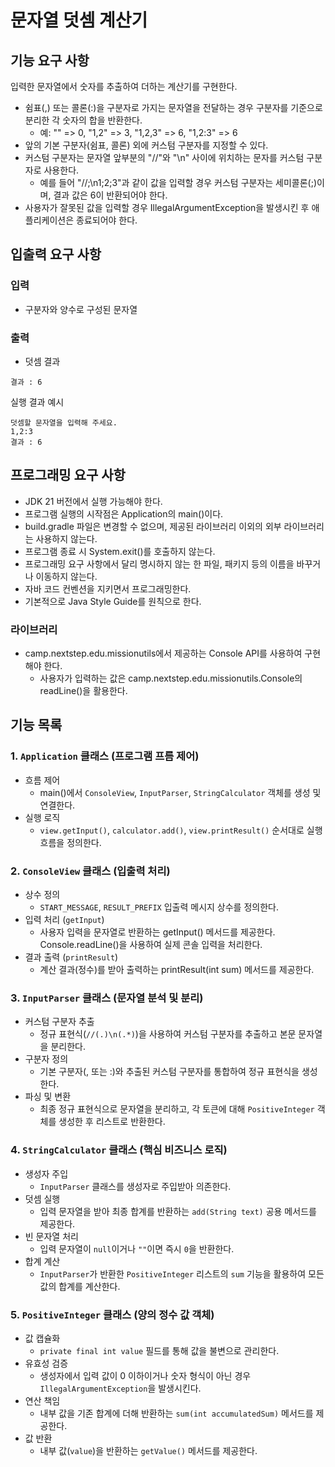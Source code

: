 # 문자열 덧셈 계산기

## 기능 요구 사항

입력한 문자열에서 숫자를 추출하여 더하는 계산기를 구현한다.

- 쉼표(,) 또는 콜론(:)을 구분자로 가지는 문자열을 전달하는 경우 구분자를 기준으로 분리한 각 숫자의 합을 반환한다.
  -  예: "" => 0, "1,2" => 3, "1,2,3" => 6, "1,2:3" => 6 
- 앞의 기본 구분자(쉼표, 콜론) 외에 커스텀 구분자를 지정할 수 있다.
- 커스텀 구분자는 문자열 앞부분의 "//"와 "\n" 사이에 위치하는 문자를 커스텀 구분자로 사용한다.
  - 예를 들어 "//;\n1;2;3"과 같이 값을 입력할 경우 커스텀 구분자는 세미콜론(;)이며, 결과 값은 6이 반환되어야 한다.
- 사용자가 잘못된 값을 입력할 경우 IllegalArgumentException을 발생시킨 후 애플리케이션은 종료되어야 한다.


## 입출력 요구 사항

### 입력

- 구분자와 양수로 구성된 문자열


### 출력

- 덧셈 결과
``` 
결과 : 6
```

실행 결과 예시
```
덧셈할 문자열을 입력해 주세요.
1,2:3
결과 : 6
```


## 프로그래밍 요구 사항

- JDK 21 버전에서 실행 가능해야 한다.
- 프로그램 실행의 시작점은 Application의 main()이다.
- build.gradle 파일은 변경할 수 없으며, 제공된 라이브러리 이외의 외부 라이브러리는 사용하지 않는다.
- 프로그램 종료 시 System.exit()를 호출하지 않는다.
- 프로그래밍 요구 사항에서 달리 명시하지 않는 한 파일, 패키지 등의 이름을 바꾸거나 이동하지 않는다.
- 자바 코드 컨벤션을 지키면서 프로그래밍한다.
- 기본적으로 Java Style Guide를 원칙으로 한다.

### 라이브러리 
- camp.nextstep.edu.missionutils에서 제공하는 Console API를 사용하여 구현해야 한다.
  -  사용자가 입력하는 값은 camp.nextstep.edu.missionutils.Console의 readLine()을 활용한다.

## 기능 목록

### 1. `Application` 클래스 (프로그램 프름 제어)

- 흐름 제어
  - main()에서 `ConsoleView`, `InputParser`, `StringCalculator` 객체를 생성 및 연결한다.	
- 실행 로직
  - `view.getInput()`, `calculator.add()`, `view.printResult()` 순서대로 실행 흐름을 정의한다.	
 
### 2. `ConsoleView` 클래스 (입출력 처리)

- 상수 정의
  - `START_MESSAGE`, `RESULT_PREFIX` 입출력 메시지 상수를 정의한다.	
- 입력 처리 (`getInput`)
  - 사용자 입력을 문자열로 반환하는 getInput() 메서드를 제공한다. Console.readLine()을 사용하여 실제 콘솔 입력을 처리한다.
- 결과 출력 (`printResult`)
  - 계산 결과(정수)를 받아 출력하는 printResult(int sum) 메서드를 제공한다.
 
### 3. `InputParser` 클래스 (문자열 분석 및 분리)

- 커스텀 구분자 추출
  - 정규 표현식(`//(.)\n(.*)`)을 사용하여 커스텀 구분자를 추출하고 본문 문자열을 분리한다.	
- 구분자 정의
  - 기본 구분자(, 또는 :)와 추출된 커스텀 구분자를 통합하여 정규 표현식을 생성한다.
- 파싱 및 변환
  - 최종 정규 표현식으로 문자열을 분리하고, 각 토큰에 대해 `PositiveInteger` 객체를 생성한 후 리스트로 반환한다.

### 4. `StringCalculator` 클래스 (핵심 비즈니스 로직)

- 생성자 주입
  - `InputParser` 클래스를 생성자로 주입받아 의존한다.	
- 덧셈 실행
  - 입력 문자열을 받아 최종 합계를 반환하는 `add(String text)` 공용 메서드를 제공한다.	
- 빈 문자열 처리
  - 입력 문자열이 `null`이거나 `""`이면 즉시 `0`을 반환한다.	
- 합계 계산
  - `InputParser`가 반환한 `PositiveInteger` 리스트의 `sum` 기능을 활용하여 모든 값의 합계를 계산한다.
    
### 5. `PositiveInteger` 클래스 (양의 정수 값 객체)

- 값 캡슐화
  - `private final int value` 필드를 통해 값을 불변으로 관리한다.	
- 유효성 검증
  - 생성자에서 입력 값이 0 이하이거나 숫자 형식이 아닌 경우 `IllegalArgumentException`을 발생시킨다.	
- 연산 책임
  - 내부 값을 기존 합계에 더해 반환하는 `sum(int accumulatedSum)` 메서드를 제공한다.	
- 값 반환
  - 내부 값(`value`)을 반환하는 `getValue()` 메서드를 제공한다.




